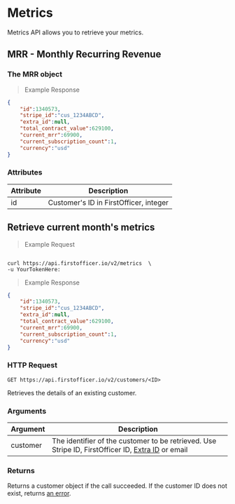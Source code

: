 # Metrics

Metrics API allows you to retrieve your metrics. 

## MRR - Monthly Recurring Revenue

### The MRR object

> Example Response

```json
{
    "id":1340573,
    "stripe_id":"cus_1234ABCD",
    "extra_id":null,
    "total_contract_value":629100,
    "current_mrr":69900,
    "current_subscription_count":1,
    "currency":"usd"
}
```

### Attributes

Attribute | Description
--------- | -------
id | Customer's ID in FirstOfficer, integer


## Retrieve current month's metrics

> Example Request

```ruby

```


```shell
curl https://api.firstofficer.io/v2/metrics  \
-u YourTokenHere:
```

> Example Response

```json
{
    "id":1340573,
    "stripe_id":"cus_1234ABCD",
    "extra_id":null,
    "total_contract_value":629100,
    "current_mrr":69900,
    "current_subscription_count":1,
    "currency":"usd"
}
```
### HTTP Request

`GET https://api.firstofficer.io/v2/customers/<ID>`

Retrieves the details of an existing customer.

### Arguments

Argument | Description
--------- | -------
customer | The identifier of the customer to be retrieved. Use Stripe ID, FirstOfficer ID, <a href='https://www.firstofficer.io/activate_ext_id'>Extra ID</a> or email

### Returns

Returns a customer object if the call succeeded. If the customer ID does not exist, returns <a href=#errors>an error</a>.